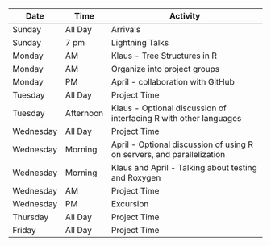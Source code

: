 | Date | Time | Activity|
|------|-----|-------|
|Sunday | All Day | Arrivals |
|Sunday | 7 pm| Lightning Talks |
|Monday | AM | Klaus - Tree Structures in R |
|Monday | AM | Organize into project groups |
|Monday | PM | April - collaboration with GitHub |
|Tuesday | All Day | Project Time |
|Tuesday | Afternoon | Klaus - Optional discussion of interfacing R with other languages |
|Wednesday | All Day | Project Time |
|Wednesday | Morning | April - Optional discussion of using R on servers, and parallelization |
|Wednesday | Morning | Klaus and April - Talking about testing and Roxygen |
|Wednesday | AM | Project Time |
|Wednesday | PM | Excursion |
|Thursday | All Day | Project Time |
|Friday | All Day | Project Time |
